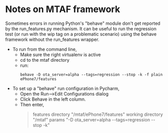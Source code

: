 # Notes on MTAF framework

Sometimes errors in running Python's "behave" module don't get reported by the run_features.py mechanism. It can be useful to run the regression test (or run with the wip tag on a problematic scenario) using the behave framework without the run_features wrapper.

- To run from the command line, 
  - Make sure the right virtualenv is active
  - cd to the mtaf directory 
  - run: 
      ```
	 behave -D ota_server=alpha --tags=regression --stop -k -f plain ePhone7/features
      ```
- To set up a "behave" run configuration in Pycharm, 
  - Open the Run-->Edit Configurations dialog
  - Click Behave in the left column. 
  - Then enter, 
    > features directory "<user home>/mtaf/ePhone7/features"
    > working directory "<user home>/mtaf"
    > params "-D ota_server=alpha --tags=regression --stop -k"
